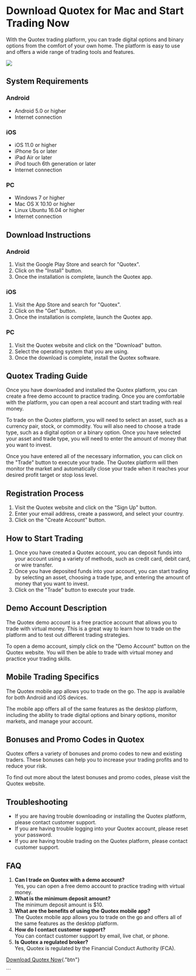 # Download Quotex for Mac and Start Trading Now

With the Quotex trading platform, you can trade digital options and
binary options from the comfort of your own home. The platform is easy
to use and offers a wide range of trading tools and features.

[![](https://static.quotex.io/files/10_en/300_250.jpg)](https://traff.sbs/brokerqxlid)

## System Requirements

### Android

-   Android 5.0 or higher
-   Internet connection

### iOS

-   iOS 11.0 or higher
-   iPhone 5s or later
-   iPad Air or later
-   iPod touch 6th generation or later
-   Internet connection

### PC

-   Windows 7 or higher
-   Mac OS X 10.10 or higher
-   Linux Ubuntu 16.04 or higher
-   Internet connection

## Download Instructions

### Android

1.  Visit the Google Play Store and search for "Quotex".
2.  Click on the "Install" button.
3.  Once the installation is complete, launch the Quotex app.

### iOS

1.  Visit the App Store and search for "Quotex".
2.  Click on the "Get" button.
3.  Once the installation is complete, launch the Quotex app.

### PC

1.  Visit the Quotex website and click on the "Download" button.
2.  Select the operating system that you are using.
3.  Once the download is complete, install the Quotex software.

## Quotex Trading Guide

Once you have downloaded and installed the Quotex platform, you can
create a free demo account to practice trading. Once you are comfortable
with the platform, you can open a real account and start trading with
real money.

To trade on the Quotex platform, you will need to select an asset, such
as a currency pair, stock, or commodity. You will also need to choose a
trade type, such as a digital option or a binary option. Once you have
selected your asset and trade type, you will need to enter the amount of
money that you want to invest.

Once you have entered all of the necessary information, you can click on
the "Trade" button to execute your trade. The Quotex platform will
then monitor the market and automatically close your trade when it
reaches your desired profit target or stop loss level.

## Registration Process

1.  Visit the Quotex website and click on the "Sign Up" button.
2.  Enter your email address, create a password, and select your
    country.
3.  Click on the "Create Account" button.

## How to Start Trading

1.  Once you have created a Quotex account, you can deposit funds into
    your account using a variety of methods, such as credit card, debit
    card, or wire transfer.
2.  Once you have deposited funds into your account, you can start
    trading by selecting an asset, choosing a trade type, and entering
    the amount of money that you want to invest.
3.  Click on the "Trade" button to execute your trade.

## Demo Account Description

The Quotex demo account is a free practice account that allows you to
trade with virtual money. This is a great way to learn how to trade on
the platform and to test out different trading strategies.

To open a demo account, simply click on the "Demo Account" button
on the Quotex website. You will then be able to trade with virtual money
and practice your trading skills.

## Mobile Trading Specifics

The Quotex mobile app allows you to trade on the go. The app is
available for both Android and iOS devices.

The mobile app offers all of the same features as the desktop platform,
including the ability to trade digital options and binary options,
monitor markets, and manage your account.

## Bonuses and Promo Codes in Quotex

Quotex offers a variety of bonuses and promo codes to new and existing
traders. These bonuses can help you to increase your trading profits and
to reduce your risk.

To find out more about the latest bonuses and promo codes, please visit
the Quotex website.

## Troubleshooting

-   If you are having trouble downloading or installing the Quotex
    platform, please contact customer support.
-   If you are having trouble logging into your Quotex account, please
    reset your password.
-   If you are having trouble trading on the Quotex platform, please
    contact customer support.

## FAQ

1.  **Can I trade on Quotex with a demo account?**\
    Yes, you can open a free demo account to practice trading with
    virtual money.
2.  **What is the minimum deposit amount?**\
    The minimum deposit amount is \$10.
3.  **What are the benefits of using the Quotex mobile app?**\
    The Quotex mobile app allows you to trade on the go and offers all
    of the same features as the desktop platform.
4.  **How do I contact customer support?**\
    You can contact customer support by email, live chat, or phone.
5.  **Is Quotex a regulated broker?**\
    Yes, Quotex is regulated by the Financial Conduct Authority (FCA).

[Download Quotex
Now](\%22https://traff.sbs/quotexonelink\%22){."btn"}

\`\`\`

